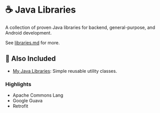 # ☕ Java Libraries

A collection of proven Java libraries for backend, general-purpose, and Android development.

See [libraries.md](./libraries.md) for more.

## 🔧 Also Included

- [My Java Libraries](./my-utils-lib): Simple reusable utility classes.

### Highlights

- Apache Commons Lang
- Google Guava
- Retrofit

